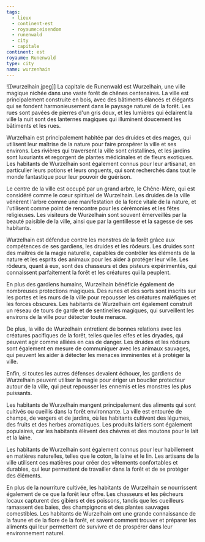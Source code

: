 ```yaml
---
tags:
  - lieux
  - continent-est
  - royaume:eisendom
  - runenwald
  - city
  - capitale
continent: est
royaume: Runenwald
type: city
name: wurzenhain
---
```

![[wurzelhain.jpeg]]
La capitale de Runenwald est Wurzelhain, une ville magique nichée dans une vaste forêt de chênes centenaires. La ville est principalement construite en bois, avec des bâtiments élancés et élégants qui se fondent harmonieusement dans le paysage naturel de la forêt. Les rues sont pavées de pierres d'un gris doux, et les lumières qui éclairent la ville la nuit sont des lanternes magiques qui illuminent doucement les bâtiments et les rues.

Wurzelhain est principalement habitée par des druides et des mages, qui utilisent leur maîtrise de la nature pour faire prospérer la ville et ses environs. Les rivières qui traversent la ville sont cristallines, et les jardins sont luxuriants et regorgent de plantes médicinales et de fleurs exotiques. Les habitants de Wurzelhain sont également connus pour leur artisanat, en particulier leurs potions et leurs onguents, qui sont recherchés dans tout le monde fantastique pour leur pouvoir de guérison.

Le centre de la ville est occupé par un grand arbre, le Chêne-Mère, qui est considéré comme le cœur spirituel de Wurzelhain. Les druides de la ville vénèrent l'arbre comme une manifestation de la force vitale de la nature, et l'utilisent comme point de rencontre pour les cérémonies et les fêtes religieuses. Les visiteurs de Wurzelhain sont souvent émerveillés par la beauté paisible de la ville, ainsi que par la gentillesse et la sagesse de ses habitants.

Wurzelhain est défendue contre les monstres de la forêt grâce aux compétences de ses gardiens, les druides et les rôdeurs. Les druides sont des maîtres de la magie naturelle, capables de contrôler les éléments de la nature et les esprits des animaux pour les aider à protéger leur ville. Les rôdeurs, quant à eux, sont des chasseurs et des pisteurs expérimentés, qui connaissent parfaitement la forêt et les créatures qui la peuplent.

En plus des gardiens humains, Wurzelhain bénéficie également de nombreuses protections magiques. Des runes et des sorts sont inscrits sur les portes et les murs de la ville pour repousser les créatures maléfiques et les forces obscures. Les habitants de Wurzelhain ont également construit un réseau de tours de garde et de sentinelles magiques, qui surveillent les environs de la ville pour détecter toute menace.

De plus, la ville de Wurzelhain entretient de bonnes relations avec les créatures pacifiques de la forêt, telles que les elfes et les dryades, qui peuvent agir comme alliées en cas de danger. Les druides et les rôdeurs sont également en mesure de communiquer avec les animaux sauvages, qui peuvent les aider à détecter les menaces imminentes et à protéger la ville.

Enfin, si toutes les autres défenses devaient échouer, les gardiens de Wurzelhain peuvent utiliser la magie pour ériger un bouclier protecteur autour de la ville, qui peut repousser les ennemis et les monstres les plus puissants.

Les habitants de Wurzelhain mangent principalement des aliments qui sont cultivés ou cueillis dans la forêt environnante. La ville est entourée de champs, de vergers et de jardins, où les habitants cultivent des légumes, des fruits et des herbes aromatiques. Les produits laitiers sont également populaires, car les habitants élèvent des chèvres et des moutons pour le lait et la laine.

Les habitants de Wurzelhain sont également connus pour leur habillement en matières naturelles, telles que le coton, la laine et le lin. Les artisans de la ville utilisent ces matières pour créer des vêtements confortables et durables, qui leur permettent de travailler dans la forêt et de se protéger des éléments.

En plus de la nourriture cultivée, les habitants de Wurzelhain se nourrissent également de ce que la forêt leur offre. Les chasseurs et les pêcheurs locaux capturent des gibiers et des poissons, tandis que les cueilleurs ramassent des baies, des champignons et des plantes sauvages comestibles. Les habitants de Wurzelhain ont une grande connaissance de la faune et de la flore de la forêt, et savent comment trouver et préparer les aliments qui leur permettent de survivre et de prospérer dans leur environnement naturel.
